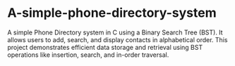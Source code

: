 # A-simple-phone-directory-system
A simple Phone Directory system in C using a Binary Search Tree (BST). It allows users to add, search, and display contacts in alphabetical order. This project demonstrates efficient data storage and retrieval using BST operations like insertion, search, and in-order traversal.
